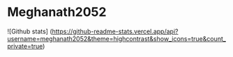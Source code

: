 # Meghanath2052
![Github stats]
(https://github-readme-stats.vercel.app/api?username=meghanath2052&theme=highcontrast&show_icons=true&count_private=true)
